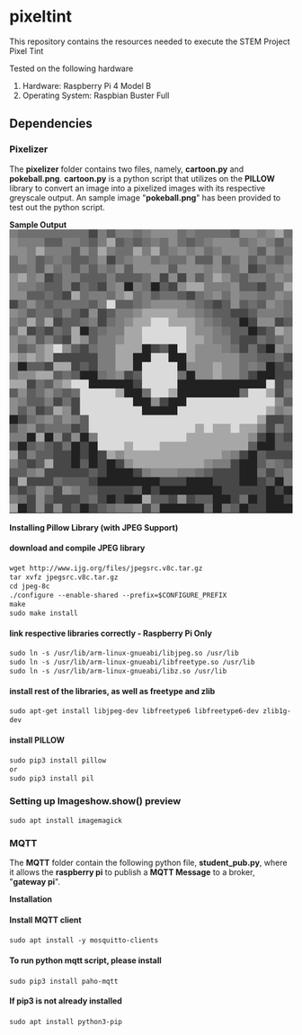 # pixeltint
This repository contains the resources needed to execute the STEM Project Pixel Tint <br>

Tested on the following hardware
1. Hardware: Raspberry Pi 4 Model B
2. Operating System: Raspbian Buster Full

## Dependencies

### Pixelizer
The **pixelizer** folder contains two files, namely, **cartoon.py** and **pokeball.png**. **cartoon.py** is a python script that utilizes on the **PILLOW** library to convert an image into a pixelized images with its respective greyscale output. An sample image "**pokeball.png**" has been provided to test out the python script. 

**Sample Output**
![Alt text](Diagram/cartoon%20sample%20output.PNG)

**Installing Pillow Library (with JPEG Support)**
#### download and compile JPEG library
```
wget http://www.ijg.org/files/jpegsrc.v8c.tar.gz    
tar xvfz jpegsrc.v8c.tar.gz
cd jpeg-8c
./configure --enable-shared --prefix=$CONFIGURE_PREFIX
make
sudo make install
```

#### link respective libraries correctly - **Raspberry Pi Only**
```
sudo ln -s /usr/lib/arm-linux-gnueabi/libjpeg.so /usr/lib
sudo ln -s /usr/lib/arm-linux-gnueabi/libfreetype.so /usr/lib
sudo ln -s /usr/lib/arm-linux-gnueabi/libz.so /usr/lib
```

#### install rest of the libraries, as well as freetype and zlib
```
sudo apt-get install libjpeg-dev libfreetype6 libfreetype6-dev zlib1g-dev
```


#### install PILLOW
```
sudo pip3 install pillow 
or 
sudo pip3 install pil
```

### Setting up Imageshow.show() preview
```
sudo apt install imagemagick
```

### MQTT
The **MQTT** folder contain the following python file, **student_pub.py**, where it allows the **raspberry pi** to publish a **MQTT Message** to a broker, "**gateway pi**".

**Installation**
#### Install MQTT client
`sudo apt install -y mosquitto-clients`

#### To run python mqtt script, please install
`sudo pip3 install paho-mqtt`

#### If pip3 is not already installed
`sudo apt install python3-pip`